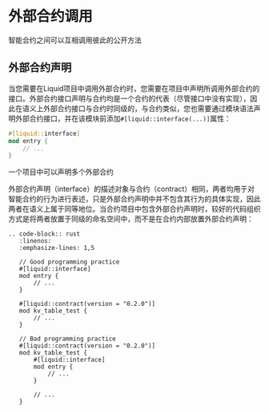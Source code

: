 # 外部合约调用

智能合约之间可以互相调用彼此的公开方法

## 外部合约声明

当您需要在Liquid项目中调用外部合约时，您需要在项目中声明所调用外部合约的接口。外部合约接口声明与合约均是一个合约的代表（尽管接口中没有实现），因此在语义上外部合约接口与合约时同级的，与合约类似，您也需要通过模块语法声明外部合约接口，并在该模块前添加`#[liquid::interface(...)]`属性：

```rust
#[liquid::interface]
mod entry {
    // ...
}
```

一个项目中可以声明多个外部合约

外部合约声明（interface）的描述对象与合约（contract）相同，两者均用于对智能合约的行为进行表述，只是外部合约声明中并不包含其行为的具体实现，因此两者在语义上属于同等地位。当合约项目中包含外部合约声明时，较好的代码组织方式是将两者放置于同级的命名空间中，而不是在合约内部放置外部合约声明：

```eval_rst
.. code-block:: rust
   :linenos:
   :emphasize-lines: 1,5

   // Good programming practice
   #[liquid::interface]
   mod entry {
       // ...
   }

   #[liquid::contract(version = "0.2.0")]
   mod kv_table_test {
       // ...
   }

   // Bad programming practice
   #[liquid::contract(version = "0.2.0")]
   mod kv_table_test {
       #[liquid::interface]
       mod entry {
           // ...
       }

       // ...
   }
```
